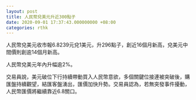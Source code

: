 ```yaml
---
layout: post
title: 人民幣兌美元升近300點子
date: 2020-09-01 17:37:43.000000000 +08:00
categories: rthk
---
```


人民幣兌美元收市報6.8239元兌1美元，升296點子，創近16個月新高，兌美元中間價則創逾14個月新高。

人民幣兌美元年內升幅逾2%。

交易員說，美元破位下行持續帶動買入人民幣意欲，多個關鍵位接連被突破後，購匯盤持續觀望，結匯客盤湧出，匯價加快升勢。交易員認為，若無突發事件擾動，人民幣匯價將繼續靠近6.8關口。
